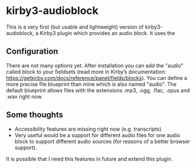 # kirby3-audioblock
This is a very first (but usable and lightweight) version of kirby3-audioblock, a Kirby3 plugin which provides an audio block. It uses the <audio> element of HTML5 in the frontend.

## Configuration
There are not many options yet. After installation you can add the "audio" called block to your fieldsets (read more in Kirby’s documentation: https://getkirby.com/docs/reference/panel/fields/blocks). You can define a more precise file blueprint than mine which is also named "audio". The default blueprint allows files with the extensions .mp3, .ogg, .flac, .opus and .wav right now.

## Some thoughts
 - Accessibility features are missing right now (e.g. transcripts)
 - Very useful would be a support for different audio files for one audio block to support different audio sources (for reasons of a better browser support).

It is possible that I need this features in future and extend this plugin.
